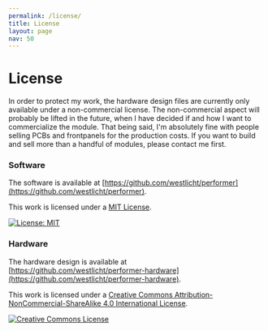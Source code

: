 ```yaml
---
permalink: /license/
title: License
layout: page
nav: 50
---
```


# License

In order to protect my work, the hardware design files are currently only available under a non-commercial license. The non-commercial aspect will probably be lifted in the future, when I have decided if and how I want to commercialize the module. That being said, I'm absolutely fine with people selling PCBs and frontpanels for the production costs. If you want to build and sell more than a handful of modules, please contact me first.

### Software

The software is available at [https://github.com/westlicht/performer](https://github.com/westlicht/performer).

This work is licensed under a <a rel="license" href="https://opensource.org/licenses/MIT">MIT License</a>.

[![License: MIT](https://img.shields.io/badge/License-MIT-yellow.svg)](https://opensource.org/licenses/MIT)

### Hardware

The hardware design is available at [https://github.com/westlicht/performer-hardware](https://github.com/westlicht/performer-hardware).

This work is licensed under a <a rel="license" href="http://creativecommons.org/licenses/by-nc-sa/4.0/">Creative Commons Attribution-NonCommercial-ShareAlike 4.0 International License</a>.

<a rel="license" href="http://creativecommons.org/licenses/by-nc-sa/4.0/"><img alt="Creative Commons License" style="border-width:0" src="https://i.creativecommons.org/l/by-nc-sa/4.0/88x31.png" /></a>

